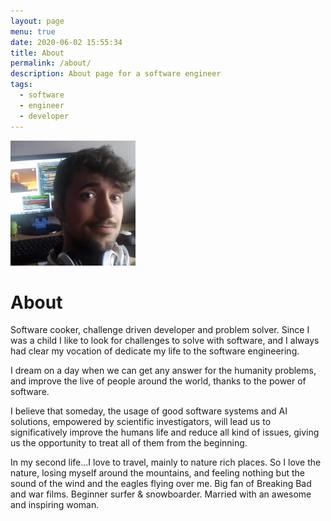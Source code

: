 ```yaml
---
layout: page
menu: true
date: 2020-06-02 15:55:34
title: About
permalink: /about/
description: About page for a software engineer
tags:
  - software
  - engineer
  - developer
---
```

<img class="img-rounded" src="/assets/img/uploads/img_20170628_075923.jpg" alt="Juan Carlos Gonzalez" width="200">

# About

Software cooker, challenge driven developer and problem solver. Since I was a child I like to look for challenges to solve with software, and I always had clear my vocation of dedicate my life to the software engineering.

I dream on a day when we can get any answer for the humanity problems, and improve the live of people around the world, thanks to the power of software.

I believe that someday, the usage of good software systems and AI solutions, empowered by scientific investigators, will lead us to significatively improve the humans life and reduce all kind of issues, giving us the opportunity to treat all of them from the beginning.

In my second life...I love to travel, mainly to nature rich places. So I love the nature, losing myself around the mountains, and feeling nothing but the sound of the wind and the eagles flying over me. Big fan of Breaking Bad and war films. Beginner surfer & snowboarder. Married with an awesome and inspiring woman.